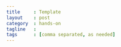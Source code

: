 ```yaml
---
title     : Template
layout    : post
category  : hands-on
tagline   :
tags      : [comma separated, as needed]
---
```

